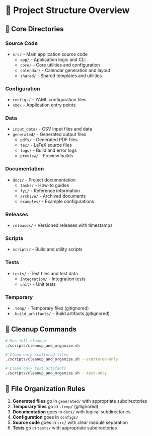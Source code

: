 # 📁 Project Structure Overview

## 🎯 Core Directories

### Source Code
- `src/` - Main application source code
  - `app/` - Application logic and CLI
  - `core/` - Core utilities and configuration
  - `calendar/` - Calendar generation and layout
  - `shared/` - Shared templates and utilities

### Configuration
- `configs/` - YAML configuration files
- `cmd/` - Application entry points

### Data
- `input_data/` - CSV input files and data
- `generated/` - Generated output files
  - `pdfs/` - Generated PDF files
  - `tex/` - LaTeX source files
  - `logs/` - Build and error logs
  - `preview/` - Preview builds

### Documentation
- `docs/` - Project documentation
  - `tasks/` - How-to guides
  - `fyi/` - Reference information
  - `archive/` - Archived documents
  - `examples/` - Example configurations

### Releases
- `releases/` - Versioned releases with timestamps

### Scripts
- `scripts/` - Build and utility scripts

### Tests
- `tests/` - Test files and test data
  - `integration/` - Integration tests
  - `unit/` - Unit tests

### Temporary
- `.temp/` - Temporary files (gitignored)
- `.build_artifacts/` - Build artifacts (gitignored)

## 🧹 Cleanup Commands

```bash
# Run full cleanup
./scripts/cleanup_and_organize.sh

# Clean only scattered files
./scripts/cleanup_and_organize.sh --scattered-only

# Clean only test artifacts
./scripts/cleanup_and_organize.sh --test-only
```

## 📝 File Organization Rules

1. **Generated files** go in `generated/` with appropriate subdirectories
2. **Temporary files** go in `.temp/` (gitignored)
3. **Documentation** goes in `docs/` with logical subdirectories
4. **Configuration** goes in `configs/`
5. **Source code** goes in `src/` with clear module separation
6. **Tests** go in `tests/` with appropriate subdirectories
